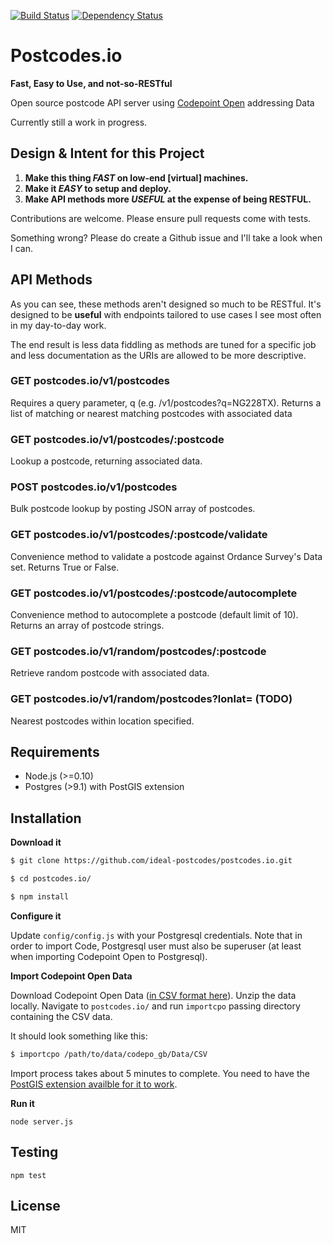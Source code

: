 [![Build Status](https://travis-ci.org/ideal-postcodes/postcodes.io.png)](https://travis-ci.org/ideal-postcodes/postcodes.io) 
[![Dependency Status](https://gemnasium.com/ideal-postcodes/postcodes.io.png)](https://gemnasium.com/ideal-postcodes/postcodes.io)

# Postcodes.io

**Fast, Easy to Use, and not-so-RESTful**

Open source postcode API server using [Codepoint Open](https://www.ordnancesurvey.co.uk/opendatadownload/products.html) addressing Data

Currently still a work in progress.

## Design & Intent for this Project

1. **Make this thing *FAST* on low-end [virtual] machines.** 
2. **Make it *EASY* to setup and deploy.** 
3. **Make API methods more *USEFUL* at the expense of being RESTFUL.** 

Contributions are welcome. Please ensure pull requests come with tests.

Something wrong? Please do create a Github issue and I'll take a look when I can.

## API Methods

As you can see, these methods aren't designed so much to be RESTful. It's designed to be **useful** with endpoints tailored to use cases I see most often in my day-to-day work.

The end result is less data fiddling as methods are tuned for a specific job and less documentation as the URIs are allowed to be more descriptive.

### GET postcodes.io/v1/postcodes

Requires a query parameter, q (e.g. /v1/postcodes?q=NG228TX). Returns a list of matching or nearest matching postcodes with associated data

### GET postcodes.io/v1/postcodes/:postcode 

Lookup a postcode, returning associated data.

### POST postcodes.io/v1/postcodes

Bulk postcode lookup by posting JSON array of postcodes.

### GET postcodes.io/v1/postcodes/:postcode/validate

Convenience method to validate a postcode against Ordance Survey's Data set. Returns True or False.

### GET postcodes.io/v1/postcodes/:postcode/autocomplete

Convenience method to autocomplete a postcode (default limit of 10). Returns an array of postcode strings.

### GET postcodes.io/v1/random/postcodes/:postcode 

Retrieve random postcode with associated data.

### GET postcodes.io/v1/random/postcodes?lonlat= (TODO)

Nearest postcodes within location specified.

## Requirements

- Node.js (>=0.10)
- Postgres (>9.1) with PostGIS extension

## Installation

**Download it**
```bash
$ git clone https://github.com/ideal-postcodes/postcodes.io.git

$ cd postcodes.io/

$ npm install
```

**Configure it**

Update `config/config.js` with your Postgresql credentials. Note that in order to import Code, Postgresql user must also be superuser (at least when importing Codepoint Open to Postgresql).

**Import Codepoint Open Data**

Download Codepoint Open Data ([in CSV format here](https://www.ordnancesurvey.co.uk/opendatadownload/products.html)). Unzip the data locally. Navigate to `postcodes.io/` and run `importcpo` passing  directory containing the CSV data.

It should look something like this:

```bash
$ importcpo /path/to/data/codepo_gb/Data/CSV
```

Import process takes about 5 minutes to complete. You need to have the [PostGIS extension availble for it to work](http://postgis.net/install).

**Run it**

```
node server.js
```

## Testing

```
npm test
```

## License 

MIT